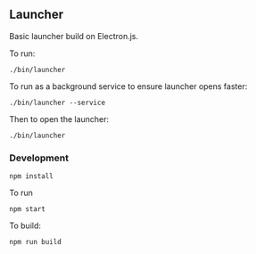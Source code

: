 ## Launcher

Basic launcher build on Electron.js.

To run:

```
./bin/launcher
```

To run as a background service to ensure launcher opens faster:

```
./bin/launcher --service
```

Then to open the launcher:
```
./bin/launcher
```

### Development

```
npm install
```

To run

```
npm start
```

To build:

```
npm run build
```